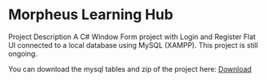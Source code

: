 # Morpheus Learning Hub

Project Description
A C# Window Form project with Login and Register Flat UI connected to a local database using MySQL (XAMPP). This project is still ongoing.

You can download the mysql tables and zip of the project here:
[Download]([https://www.example.com](https://drive.google.com/drive/folders/1NKbE1nTZvkuCsJnlPmUH8Kp7eqCd661K?usp=sharing)https://drive.google.com/drive/folders/1NKbE1nTZvkuCsJnlPmUH8Kp7eqCd661K?usp=sharing)
